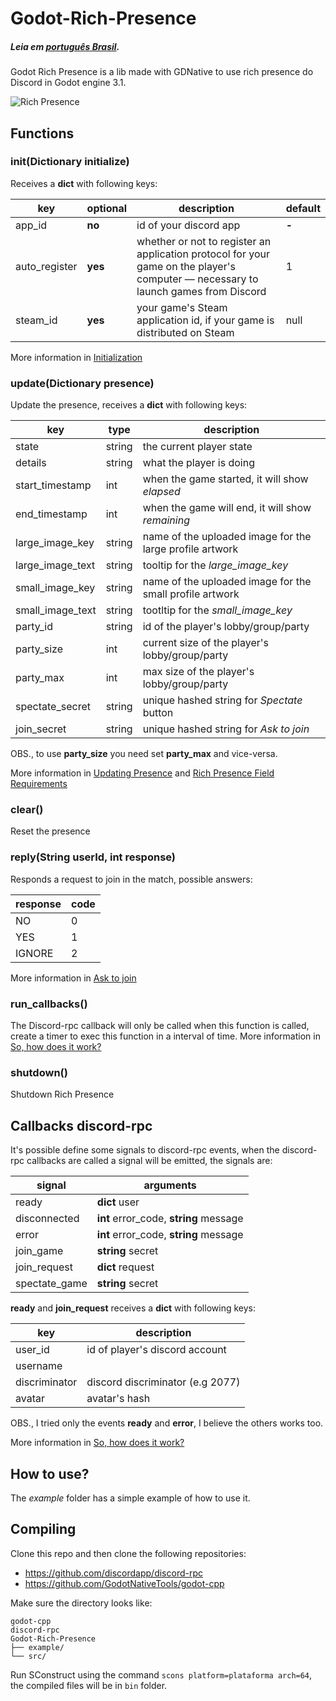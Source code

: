 
# Godot-Rich-Presence

##### Leia em [português Brasil](README_PTBR.md).

Godot Rich Presence is a lib made with GDNative to use rich presence do Discord in Godot engine 3.1.

![Rich Presence](https://i.imgur.com/5IxTNBL.png)

## Functions

### init(Dictionary initialize)
Receives a **dict** with following keys:

| key         | optional | description | default |
| ------------- | -------- | ---------------------------- | --- |
| app_id        | **no**      | id of your discord app | **-** |
| auto_register | **yes**      | whether or not to register an application protocol for your game on the player's computer — necessary to launch games from Discord | 1 |
| steam_id      | **yes**      | your game's Steam application id, if your game is distributed on Steam | null  |

More information in [Initialization](https://discordapp.com/developers/docs/rich-presence/how-to#initialization)

### update(Dictionary presence)
Update the presence, receives a **dict** with following keys:

| key | type | description |
| ----- | ---- | --------- |
| state | string | the current player state |
| details | string | what the player is doing |
| start_timestamp | int | when the game started, it will show _elapsed_ |
| end_timestamp | int | when the game will end, it will show _remaining_ |
| large_image_key | string | name of the uploaded image for the large profile artwork |
| large_image_text | string | tooltip for the _large_image_key_ |
| small_image_key | string | name of the uploaded image for the small profile artwork |
| small_image_text | string | tootltip for the _small_image_key_ |
| party_id | string | id of the player's lobby/group/party |
| party_size | int | current size of the player's lobby/group/party |
| party_max | int | max size of the player's lobby/group/party |
| spectate_secret | string | unique hashed string for _Spectate_ button |
| join_secret | string | unique hashed string for _Ask to join_ |

OBS., to use **party_size** you need set **party_max** and vice-versa.

More information in [Updating Presence](https://discordapp.com/developers/docs/rich-presence/how-to#updating-presence) and [Rich Presence Field Requirements](https://discordapp.com/developers/docs/rich-presence/how-to#rich-presence-field-requirements)

### clear()
Reset the presence

### reply(String userId, int response)
Responds a request to join in the match, possible answers:

| response | code   |
| -------- | ------ |
| NO       | 0      |
| YES      | 1      |
| IGNORE   | 2      |

More information in [Ask to join](https://discordapp.com/developers/docs/rich-presence/how-to#ask-to-join)

### run_callbacks()
The Discord-rpc callback will only be called when this function is called, create a timer to exec this function in a interval of time.
More information in [So, how does it work?](https://discordapp.com/developers/docs/rich-presence/how-to#so-how-does-it-work)

### shutdown()
Shutdown Rich Presence

## Callbacks discord-rpc
It's possible define some signals to discord-rpc events, when the discord-rpc callbacks are called a signal will be emitted, the signals are:

| signal        | arguments                              |
| ------------- | -------------------------------------- |
| ready         | **dict** user                          |
| disconnected  | **int** error_code, **string** message |
| error         | **int** error_code, **string** message |
| join_game     | **string** secret                      |
| join_request  | **dict** request                       |
| spectate_game | **string** secret                      |

**ready** and **join_request** receives a **dict** with following keys:

| key           | description                       |
| ------------- | --------------------------------- |
| user_id       | id of player's discord account    |
| username      |                                   |
| discriminator | discord discriminator (e.g 2077)  |
| avatar        | avatar's hash                     |

OBS., I tried only the events **ready** and **error**, I believe the others works too.

More information in [So, how does it work?](https://discordapp.com/developers/docs/rich-presence/how-to#so-how-does-it-work)

## How to use?

The _example_ folder has a simple example of how to use it.

## Compiling

Clone this repo and then clone the following repositories:
- https://github.com/discordapp/discord-rpc
- https://github.com/GodotNativeTools/godot-cpp

Make sure the directory looks like:
```
godot-cpp
discord-rpc
Godot-Rich-Presence
├── example/
└── src/
```

Run SConstruct using the command `scons platform=plataforma arch=64`, the compiled files will be in `bin` folder.
